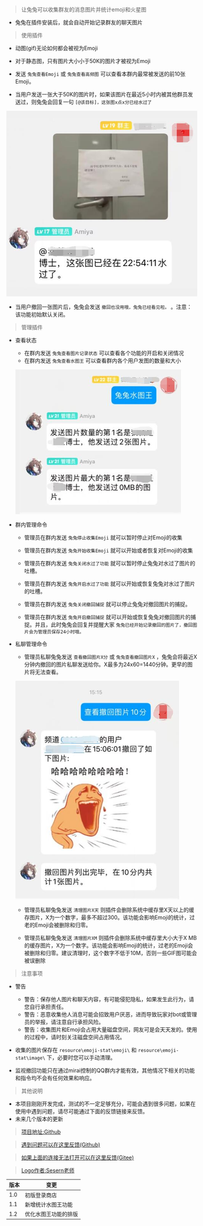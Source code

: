 > 让兔兔可以收集群友的消息图片并统计emoji和火星图

- 兔兔在插件安装后，就会自动开始记录群友的聊天图片

> 使用插件

- 动图(gif)无论如何都会被视为Emoji
- 对于静态图，只有图片大小小于50K的图片才被视为Emoji
- 发送 `兔兔查看Emoji` 或 `兔兔查看高频图` 可以查看本群内最常被发送的前10张Emoji。

- 当用户发送一张大于50K的图片时，如果该图片在最近5小时内被其他群员发送过，则兔兔会回复一句 `[@该目标]，这张图x点x分已经水过了`

![水过了例子](https://raw.githubusercontent.com/hsyhhssyy/amiyabot-hsyhhssyy-emoji-stat/master/dup_image_example.jpg)

- 当用户撤回一张图片后，兔兔会发送 `撤回也没用哦，兔兔已经看见啦。` 。注意：该功能初始默认关闭。

> 管理插件

- 查看状态
    - 在群内发送 `兔兔查看图片记录状态` 可以查看各个功能的开启和关闭情况
    - 在群内发送 `兔兔查看水图王` 可以查看群内各个用户发图的数量和大小
    
    ![水图王例子](https://raw.githubusercontent.com/hsyhhssyy/amiyabot-hsyhhssyy-emoji-stat/master/user_stat.jpg)

- 群内管理命令
    - 管理员在群内发送 `兔兔停止收集Emoji` 就可以暂时停止对Emoji的收集
    - 管理员在群内发送 `兔兔开始收集Emoji` 就可以开始或者恢复对Emoji的收集

    - 管理员在群内发送 `兔兔关闭水过了功能` 就可以暂时停止兔兔对水过了图片的吐槽。
    - 管理员在群内发送 `兔兔开启水过了功能` 就可以开始或恢复兔兔对水过了图片的吐槽。

    - 管理员在群内发送 `兔兔关闭撤回捕捉` 就可以停止兔兔对撤回图片的捕捉。
    - 管理员在群内发送 `兔兔开启撤回捕捉` 就可以开始或恢复兔兔对撤回图片的捕捉。并且，此时兔兔会回复并提醒大家 `兔兔已经开始记录撤回的图片了，撤回图片会为管理员保存24小时哦。`

- 私聊管理命令
    - 管理员私聊兔兔发送 `查看撤回图片X分` 或  `兔兔查看撤回图片X` ，兔兔会将最近X分钟内撤回的图片私聊发送给你。X最多为24x60=1440分钟。更早的图片将无法查看。

    ![水过了例子](https://raw.githubusercontent.com/hsyhhssyy/amiyabot-hsyhhssyy-emoji-stat/master/recall_example.jpg)

    - 管理员私聊兔兔发送 `清理图片X天` 则插件会删除系统中缓存里X天以上的缓存图片，X为一个数字，最多不超过300。该功能会影响Emoji的统计，过老的Emoji会被删除和归零。

    - 管理员私聊兔兔发送 `清理图片XM` 则插件会删除系统中缓存里大小大于X MB的缓存图片，X为一个数字。该功能会影响Emoji的统计，过老的Emoji会被删除和归零。建议清理时，这个数字不低于10M，否则一些GIF图可能会被误删除

> 注意事项

- 警告
    - 警告：保存他人图片和聊天内容，有可能侵犯隐私，如果发生此行为，请您自行承担责任。
    - 警告：恶意收集他人消息可能会招致用户厌恶，进而导致玩家对bot或管理员的举报，请注意自行承担风险。
    - 警告：收集图片和Emoji会占用大量磁盘空间，网友可是会天天发的。使用的过程中，请时刻关注磁盘空间占用情况。

- 收集的图片保存在 `resource\emoji-stat\emoji\` 和 `resource\emoji-stat\image\` 下，必要时您可以手动清理。

- 监视撤回功能只在通过mirai控制的QQ群内才能有效，其他情况下相关的功能和指令均不会有任何效果和响应。

> 其他说明

- 本项目刚刚开发完成，测试的不一定足够充分，可能会遇到很多问题，如果在使用中遇到问题，请尽可能通过下面的反馈链接来反馈。
- 未来几个版本的更新

> [项目地址:Github](https://github.com/hsyhhssyy/amiyabot-hsyhhssyy-emoji-stat/)

> [遇到问题可以在这里反馈(Github)](https://github.com/hsyhhssyy/amiyabot-hsyhhssyy-emoji-stat/issues/new/)

> [如果上面的连接无法打开可以在这里反馈(Gitee)](https://gitee.com/hsyhhssyy/amiyabot-plugin-bug-report/issues/new)

> [Logo作者:Sesern老师](https://space.bilibili.com/305550122)

|  版本   | 变更  |
|  ----  | ----  |
| 1.0  | 初版登录商店 |
| 1.1  | 新增统计水图王功能 |
| 1.2  | 优化水图王功能的排版 |

